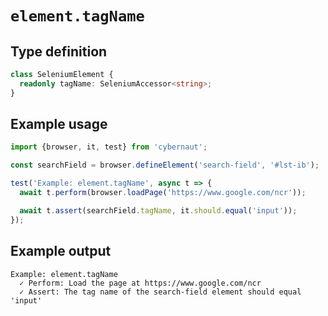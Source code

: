 # `element.tagName`

## Type definition

```ts
class SeleniumElement {
  readonly tagName: SeleniumAccessor<string>;
}
```

## Example usage

```ts
import {browser, it, test} from 'cybernaut';

const searchField = browser.defineElement('search-field', '#lst-ib');

test('Example: element.tagName', async t => {
  await t.perform(browser.loadPage('https://www.google.com/ncr'));

  await t.assert(searchField.tagName, it.should.equal('input'));
});
```

## Example output

```fundamental
Example: element.tagName
  ✓ Perform: Load the page at https://www.google.com/ncr
  ✓ Assert: The tag name of the search-field element should equal 'input'
```
